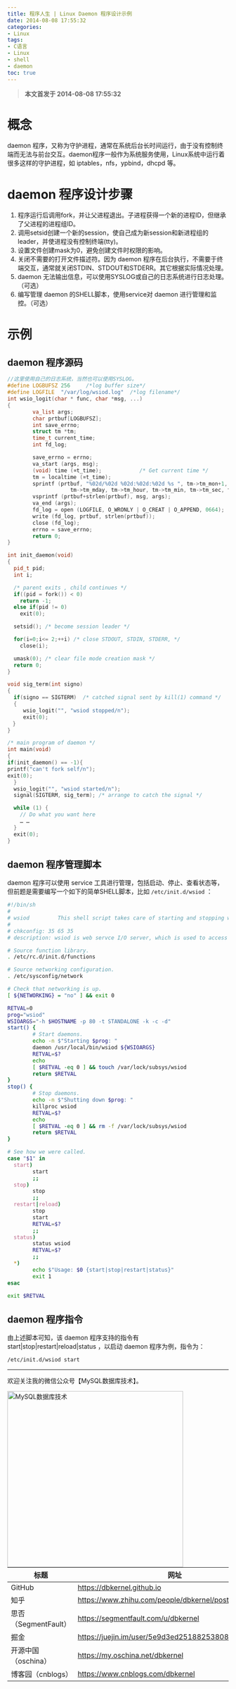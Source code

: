 ```yaml
---
title: 程序人生 | Linux Daemon 程序设计示例
date: 2014-08-08 17:55:32
categories:
- Linux
tags:
- C语言
- Linux
- shell
- daemon
toc: true
---
```


<!-- more -->

>**本文首发于 2014-08-08 17:55:32**

# 概念

daemon 程序，又称为守护进程，通常在系统后台长时间运行，由于没有控制终端而无法与前台交互。daemon程序一般作为系统服务使用，Linux系统中运行着很多这样的守护进程，如 iptables，nfs，ypbind，dhcpd 等。

# daemon 程序设计步骤

1. 程序运行后调用fork，并让父进程退出。子进程获得一个新的进程ID，但继承了父进程的进程组ID。
2. 调用setsid创建一个新的session，使自己成为新session和新进程组的leader，并使进程没有控制终端(tty)。
3. 设置文件创建mask为0，避免创建文件时权限的影响。
4. 关闭不需要的打开文件描述符。因为 daemon 程序在后台执行，不需要于终端交互，通常就关闭STDIN、STDOUT和STDERR。其它根据实际情况处理。
5. daemon 无法输出信息，可以使用SYSLOG或自己的日志系统进行日志处理。（可选）
6. 编写管理 daemon 的SHELL脚本，使用service对 daemon 进行管理和监控。（可选）

# 示例

## daemon 程序源码

```cpp
//这里使用自己的日志系统，当然也可以使用SYSLOG。
#define LOGBUFSZ 256     /*log buffer size*/
#define LOGFILE  "/var/log/wsiod.log"  /*log filename*/
int wsio_logit(char * func, char *msg, ...)
{
        va_list args;
        char prtbuf[LOGBUFSZ];
        int save_errno;
        struct tm *tm;
        time_t current_time;
        int fd_log;

        save_errno = errno;
        va_start (args, msg);
        (void) time (¤t_time);            /* Get current time */
        tm = localtime (¤t_time);
        sprintf (prtbuf, "%02d/%02d %02d:%02d:%02d %s ", tm->tm_mon+1,
                    tm->tm_mday, tm->tm_hour, tm->tm_min, tm->tm_sec, func);
        vsprintf (prtbuf+strlen(prtbuf), msg, args);
        va_end (args);
        fd_log = open (LOGFILE, O_WRONLY | O_CREAT | O_APPEND, 0664);
        write (fd_log, prtbuf, strlen(prtbuf));
        close (fd_log);
        errno = save_errno;
        return 0;
}

int init_daemon(void)
{
  pid_t pid;
  int i;

  /* parent exits , child continues */
  if((pid = fork()) < 0)
    return -1;
  else if(pid != 0)
    exit(0);

  setsid(); /* become session leader */

  for(i=0;i<= 2;++i) /* close STDOUT, STDIN, STDERR, */
    close(i);

  umask(0); /* clear file mode creation mask */
  return 0;
}

void sig_term(int signo)
{
  if(signo == SIGTERM)  /* catched signal sent by kill(1) command */
  {
     wsio_logit("", "wsiod stopped/n");
     exit(0);
　}
}

/* main program of daemon */
int main(void)
{
if(init_daemon() == -1){
printf("can't fork self/n");
exit(0);
  }
  wsio_logit("", "wsiod started/n");
  signal(SIGTERM, sig_term); /* arrange to catch the signal */

  while (1) {
    // Do what you want here
    … …
  }
  exit(0);
}
```

## daemon 程序管理脚本

daemon 程序可以使用 service 工具进行管理，包括启动、停止、查看状态等，但前题是需要编写一个如下的简单SHELL脚本，比如 `/etc/init.d/wsiod` ：
```bash
#!/bin/sh
#
# wsiod         This shell script takes care of starting and stopping wsiod.
#
# chkconfig: 35 65 35
# description: wsiod is web servce I/O server, which is used to access files on remote hosts.

# Source function library.
. /etc/rc.d/init.d/functions

# Source networking configuration.
. /etc/sysconfig/network

# Check that networking is up.
[ ${NETWORKING} = "no" ] && exit 0

RETVAL=0
prog="wsiod"
WSIOARGS="-h $HOSTNAME -p 80 -t STANDALONE -k -c -d"
start() {
        # Start daemons.
        echo -n $"Starting $prog: "
        daemon /usr/local/bin/wsiod ${WSIOARGS}
        RETVAL=$?
        echo
        [ $RETVAL -eq 0 ] && touch /var/lock/subsys/wsiod
        return $RETVAL
}
stop() {
        # Stop daemons.
        echo -n $"Shutting down $prog: "
        killproc wsiod
        RETVAL=$?
        echo
        [ $RETVAL -eq 0 ] && rm -f /var/lock/subsys/wsiod
        return $RETVAL
}

# See how we were called.
case "$1" in
  start)
        start
        ;;
  stop)
        stop
        ;;
  restart|reload)
        stop
        start
        RETVAL=$?
        ;;
  status)
        status wsiod
        RETVAL=$?
        ;;
  *)
        echo $"Usage: $0 {start|stop|restart|status}"
        exit 1
esac

exit $RETVAL
```

## daemon 程序指令

由上述脚本可知，该 daemon 程序支持的指令有 start|stop|restart|reload|status ，以启动 daemon 程序为例，指令为：
```bash
/etc/init.d/wsiod start
```

----

欢迎关注我的微信公众号【MySQL数据库技术】。

<img src="https://dbkernel-1306518848.cos.ap-beijing.myqcloud.com/wechat/my-wechat-official-account.png" width="400" height="400" alt="MySQL数据库技术" align="left"/>

| 标题                 | 网址                                                  |
| -------------------- | ----------------------------------------------------- |
| GitHub               | https://dbkernel.github.io                            |
| 知乎                 | https://www.zhihu.com/people/dbkernel/posts           |
| 思否（SegmentFault） | https://segmentfault.com/u/dbkernel                   |
| 掘金                 | https://juejin.im/user/5e9d3ed251882538083fed1f/posts |
| 开源中国（oschina）  | https://my.oschina.net/dbkernel                       |
| 博客园（cnblogs）    | https://www.cnblogs.com/dbkernel                      |


